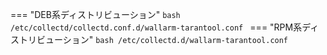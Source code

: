 === "DEB系ディストリビューション"
    ```bash
    /etc/collectd/collectd.conf.d/wallarm-tarantool.conf
    ```
=== "RPM系ディストリビューション"
    ```bash
    /etc/collectd.d/wallarm-tarantool.conf
    ```